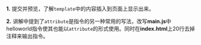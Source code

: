 **1.** 提交并预览，了解```template```中的内容插入到页面上显示出来。

**2.** 讲解中提到了```attribute```是指令的另一种常用的写法，改写**main.js**中helloworld指令使其也能以```attribute```的形式使用。同时在**index.html**上20行去掉注释来输出指令。